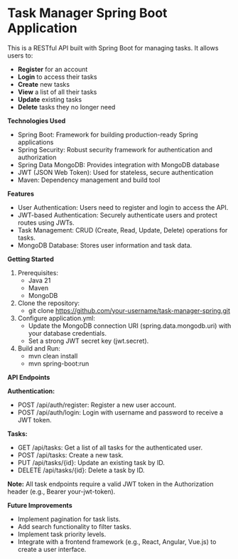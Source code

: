 # Task Manager Spring Boot Application

This is a RESTful API built with Spring Boot for managing tasks. It allows users to:

- **Register** for an account
- **Login** to access their tasks
- **Create** new tasks
- **View** a list of all their tasks
- **Update** existing tasks
- **Delete** tasks they no longer need

**Technologies Used**

- Spring Boot: Framework for building production-ready Spring applications
- Spring Security: Robust security framework for authentication and authorization
- Spring Data MongoDB: Provides integration with MongoDB database
- JWT (JSON Web Token): Used for stateless, secure authentication
- Maven: Dependency management and build tool

**Features**

- User Authentication: Users need to register and login to access the API.
- JWT-based Authentication: Securely authenticate users and protect routes using JWTs.
- Task Management: CRUD (Create, Read, Update, Delete) operations for tasks.
- MongoDB Database: Stores user information and task data.

**Getting Started**

1. Prerequisites:
    - Java 21
    - Maven
    - MongoDB
2. Clone the repository:
    - git clone https://github.com/your-username/task-manager-spring.git
3. Configure application.yml:
    - Update the MongoDB connection URI (spring.data.mongodb.uri) with your database credentials.
    - Set a strong JWT secret key (jwt.secret).
4. Build and Run:
    - mvn clean install
    - mvn spring-boot:run

**API Endpoints**

**Authentication:**

- POST /api/auth/register: Register a new user account.
- POST /api/auth/login: Login with username and password to receive a JWT token.

**Tasks:**

- GET /api/tasks: Get a list of all tasks for the authenticated user.
- POST /api/tasks: Create a new task.
- PUT /api/tasks/{id}: Update an existing task by ID.
- DELETE /api/tasks/{id}: Delete a task by ID.

**Note:** All task endpoints require a valid JWT token in the Authorization header (e.g., Bearer your-jwt-token).

**Future Improvements**

- Implement pagination for task lists.
- Add search functionality to filter tasks.
- Implement task priority levels.
- Integrate with a frontend framework (e.g., React, Angular, Vue.js) to create a user interface.
